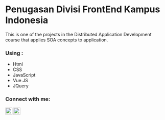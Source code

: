 # Penugasan Divisi FrontEnd Kampus Indonesia
This is one of the projects in the Distributed Application Development course that applies SOA concepts to application.

### Using :

- Html
- CSS
- JavaScript
- Vue JS
- JQuery

### Connect with me:

[<img align="left" alt="codeSTACKr | LinkedIn" width="22px" src="https://cdn.jsdelivr.net/npm/simple-icons@v3/icons/linkedin.svg" />][linkedin]
[<img align="left" alt="codeSTACKr | Instagram" width="22px" src="https://cdn.jsdelivr.net/npm/simple-icons@v3/icons/instagram.svg" />][instagram]

<br />

[instagram]: https://instagram.com/evansianipar_
[linkedin]: https://linkedin.com/in/evan-sianipar
